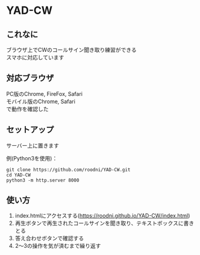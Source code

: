 # YAD-CW

## これなに
ブラウザ上でCWのコールサイン聞き取り練習ができる  
スマホに対応しています

## 対応ブラウザ
PC版のChrome, FireFox, Safari  
モバイル版のChrome, Safari  
で動作を確認した

## セットアップ
サーバー上に置きます

例(Python3を使用)：
```
git clone https://github.com/roodni/YAD-CW.git
cd YAD-CW
python3 -m http.server 8000
```

## 使い方
1. index.htmlにアクセスする(https://roodni.github.io/YAD-CW/index.html)
2. 再生ボタンで再生されたコールサインを聞き取り、テキストボックスに書きとる
3. 答え合わせボタンで確認する
4. 2〜3の操作を気が済むまで繰り返す
